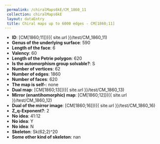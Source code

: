 ```yaml
--- 
 permalink: /chiralMaps6kE/CM_1860_11 
 collection: chiralMaps6kE
 layout: dataEntry
 title: Chiral maps up to 6000 edges - CM[1860;11]
---
```


- **ID**: [CM[1860;11]]({{ site.url }}/test/CM_1860_11)
- **Genus of the underlying surface**: 590
- **Length of the face**: 6
- **Valency**: 60
- **Length of the Petrie polygon**: 620
- **Is the automorphism group solvable?**: S
- **Number of vertices**: 62
- **Number of edges**: 1860
- **Number of faces**: 620
- **The map is self-**: none
- **Dual map**: [CM[1860;13]]({{ site.url }}/test/CM_1860_13)
- **Mirror (enantihomorphic) map**: [CM[1860;12]]({{ site.url }}/test/CM_1860_12)
- **Dual of the mirror image**: [CM[1860;16]]({{ site.url }}/test/CM_1860_16)
- **Z_q-Exponent?**: 2
- **No idea**:  41:12
- **No idea**: Y
- **No idea**: N
- **Skeleton**: Sk(62;2)^20
- **Some other kind of skeleton**: nan
